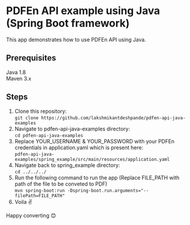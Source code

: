 # PDFEn API example using Java (Spring Boot framework)

This app demonstrates how to use PDFEn API using Java.

## Prerequisites
Java 1.8  
Maven 3.x

## Steps
1. Clone this repository:  
```git clone https://github.com/lakshmikantdeshpande/pdfen-api-java-examples```   
2. Navigate to pdfen-api-java-examples directory:  
```cd pdfen-api-java-examples```  
3. Replace YOUR_USERNAME & YOUR_PASSWORD with your PDFEn credentials in application.yaml which is present here:  
```pdfen-api-java-examples/spring_example/src/main/resources/application.yaml```
4. Navigate back to spring_example directory:  
```cd ../../../```  
5. Run the following command to run the app (Replace FILE_PATH with path of the file to be conveted to PDF)  
```mvn spring-boot:run -Dspring-boot.run.arguments="--filePath=FILE_PATH"```
6. Voila :v:  
  
  
Happy converting :blush:
